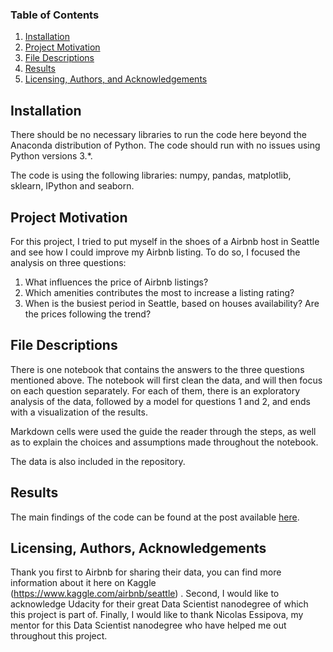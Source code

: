 
### Table of Contents

1. [Installation](#installation)
2. [Project Motivation](#motivation)
3. [File Descriptions](#files)
4. [Results](#results)
5. [Licensing, Authors, and Acknowledgements](#licensing)

## Installation <a name="installation"></a>

There should be no necessary libraries to run the code here beyond the Anaconda distribution of Python.  The code should run with no issues using Python versions 3.*. 

The code is using the following libraries: numpy, pandas, matplotlib, sklearn, IPython and seaborn.

## Project Motivation<a name="motivation"></a>

For this project, I tried to put myself in the shoes of a Airbnb host in Seattle and see how I could improve my Airbnb listing. To do so, I focused the analysis on three questions:

1. What influences the price of Airbnb listings?
2. Which amenities contributes the most to increase a listing rating?
3. When is the busiest period in Seattle, based on houses availability? Are the prices following the trend?

## File Descriptions <a name="files"></a>

There is one notebook that contains the answers to the three questions mentioned above. The notebook will first clean the data, and will then focus on each question separately. For each of them, there is an exploratory analysis of the data, followed by a model for questions 1 and 2, and ends with a visualization of the results.

Markdown cells were used the guide the reader through the steps, as well as to explain the choices and assumptions made throughout the notebook.

The data is also included in the repository.

## Results<a name="results"></a>

The main findings of the code can be found at the post available [here](https://medium.com/@julietrinco/three-tips-to-improve-your-seattle-airbnb-host-offering-a103169404ed).

## Licensing, Authors, Acknowledgements<a name="licensing"></a>

Thank you first to Airbnb for sharing their data, you can find more information about it here on Kaggle (https://www.kaggle.com/airbnb/seattle) . Second, I would like to acknowledge Udacity for their great Data Scientist nanodegree of which this project is part of. Finally, I would like to thank Nicolas Essipova, my mentor for this Data Scientist nanodegree who have helped me out throughout this project.
